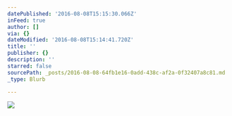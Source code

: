 ```yaml
---
datePublished: '2016-08-08T15:15:30.066Z'
inFeed: true
author: []
via: {}
dateModified: '2016-08-08T15:14:41.720Z'
title: ''
publisher: {}
description: ''
starred: false
sourcePath: _posts/2016-08-08-64fb1e16-0add-438c-af2a-0f32407a8c81.md
_type: Blurb

---
```

![](https://the-grid-user-content.s3-us-west-2.amazonaws.com/f3acd237-2f86-4f4b-b302-8259a7bcb59a.jpg)